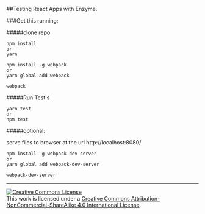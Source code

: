 ##Testing React Apps with Enzyme.

###Get this running:

#####clone repo

```
npm install
or
yarn

npm install -g webpack
or
yarn global add webpack

webpack
```

#####Run Test's
```
yarn test
or
npm test
```
#####optional:

serve files to browser at the url http://localhost:8080/

```
npm install -g webpack-dev-server
or
yarn global add webpack-dev-server

webpack-dev-server
```

---

<!-- LICENSE -->

<a rel="license" href="http://creativecommons.org/licenses/by-nc-sa/4.0/"><img alt="Creative Commons License" style="border-width:0" src="https://i.creativecommons.org/l/by-nc-sa/4.0/80x15.png" /></a>
<br />This work is licensed under a <a rel="license" href="http://creativecommons.org/licenses/by-nc-sa/4.0/">Creative Commons Attribution-NonCommercial-ShareAlike 4.0 International License</a>.

[mit-license]: https://opensource.org/licenses/MIT
